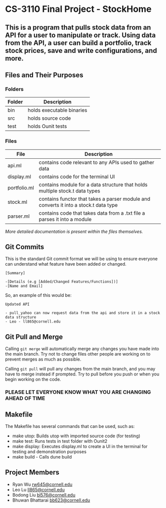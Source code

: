 # CS-3110 Final Project - StockHome
This is a program that pulls stock data from an API for a user to manipulate or track. Using data from the API, a user can build a portfolio, track stock prices, save and write configurations, and more. 
-----------------------------------
## Files and Their Purposes
### Folders 
| Folder | Description |
| ----------- | ----------- |
| bin | holds executable binaries |
| src | holds source code |
| test | holds Ounit tests |

### Files
| File | Description |
| ----------- | ----------- |
| api.ml | contains code relevant to any APIs used to gather data |
| display.ml | contains code for the terminal UI |
| portfolio.ml | contains module for a data structure that holds multiple stock.t data types |
| stock.ml | contains functor that takes a parser module and converts it into a stock.t data type  | 
| parser.ml | contains code that takes data from a .txt file a parses it into a module | 

*More detailed documentation is present within the files themselves.*


## Git Commits
This is the standard Git commit format we will be using to ensure everyone can understand what feature have been added or changed.

```
[Summary]

-[Details (e.g [Added/Changed Features/Functions])]
-[Name and Email]
```

So, an example of this would be:

```
Updated API

- pull_yahoo can now request data from the api and store it in a stock data structure 
- Leo - ll865@cornell.edu
```

## Git Pull and Merge 
Calling `git merge` will automatically merge any changes you have made into the main branch. Try not to change files other people are working on to prevent merges as much as possible.

Calling `git pull` will pull any changes from the main branch, and you may have to merge instead if prompted. Try to pull before you push or when you begin working on the code.

### PLEASE LET EVERYONE KNOW WHAT YOU ARE CHANGING AHEAD OF TIME


## Makefile
The Makefile has several commands that can be used, such as:

- make utop: Builds utop with imported source code (for testing)
- make test: Runs tests in test folder with Ounit2
- make display: Executes display.ml to create a UI in the terminal for testing and demonstration purposes
- make build - Calls dune build

## Project Members 
- Ryan Wu rw645@cornell.edu 
- Leo Lu ll865@cornell.edu 
- Bodong Liu bl576@cornell.edu 
- Bhuwan Bhattarai bb623@cornell.edu 
